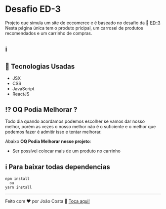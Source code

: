 # Desafio ED-3
Projeto que simula um site de eccomerce e é baseado no desafio da :link: [ED-3](https://github.com/ed3digital/frontend-test)
Nesta página única tem o produto pricipal, um carrosel de produtos recomendados e um carrinho de compras.
## :information_source:
## 🚀 Tecnologias Usadas
- JSX
- CSS 
- JavaScript 
- ReactJS
## :interrobang: OQ Podia Melhorar ?
Todo dia quando acordamos podemos escolher se vamos dar nosso melhor, porém as vezes o nosso melhor não é o suficiente e o melhor que podemos fazer é admitir isso e tentar melhorar.

Abaixo  **OQ Podia Melhorar nesse projeto**:
- Ser possível colocar mais de um produto no carrinho
## ℹ️ Para baixar todas dependencias
~~~ 
npm install
  ou
yarn install
~~~

---

Feito com ♥ por João Costa :wave: [Toca aqui!](https://www.linkedin.com/in/joaosc17/)